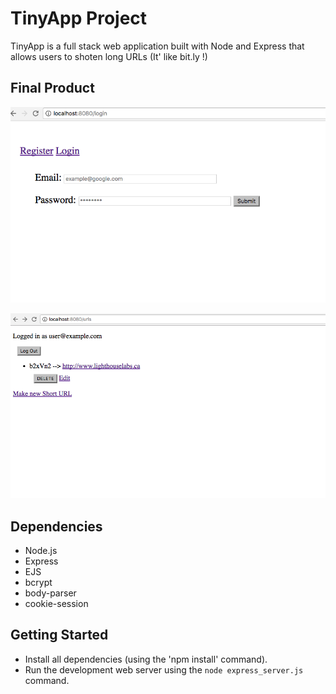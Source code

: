 # TinyApp Project

TinyApp is a full stack web application built with Node and Express that allows users to shoten long URLs (It' like bit.ly !)

## Final Product
!["Screenshot of Login page"](https://github.com/lojenny/TinyApp/blob/master/docs/login-page.png?raw=true)



!["Screenshot of URLS page"](https://github.com/lojenny/TinyApp/blob/master/docs/urls-page.png?raw=true)

## Dependencies

- Node.js
- Express
- EJS
- bcrypt
- body-parser
- cookie-session

## Getting Started

- Install all dependencies (using the 'npm install' command).
- Run the development web server using the `node express_server.js` command.